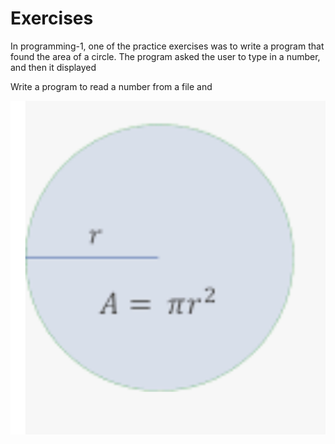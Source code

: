 # Exercises

In programming-1, one of the practice exercises was to write a program that found the area of a circle. The program asked the user to type in a number, and then it displayed

Write a program to read a number from a file and 

<img src="../../images/w3/circle.png" />
